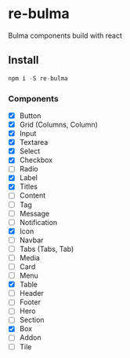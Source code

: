 # re-bulma

Bulma components build with react

## Install

``` js
npm i -S re-bulma
```

### Components

- [x] Button
- [x] Grid (Columns, Column)
- [x] Input
- [x] Textarea
- [x] Select
- [x] Checkbox
- [ ] Radio
- [x] Label
- [x] Titles
- [ ] Content
- [ ] Tag
- [ ] Message
- [ ] Notification
- [x] Icon
- [ ] Navbar
- [ ] Tabs (Tabs, Tab)
- [ ] Media
- [ ] Card
- [ ] Menu
- [x] Table
- [ ] Header
- [ ] Footer
- [ ] Hero
- [ ] Section
- [x] Box
- [ ] Addon
- [ ] Tile
